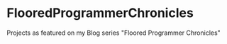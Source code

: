 # FlooredProgrammerChronicles
Projects as featured on my Blog series "Floored Programmer Chronicles"
